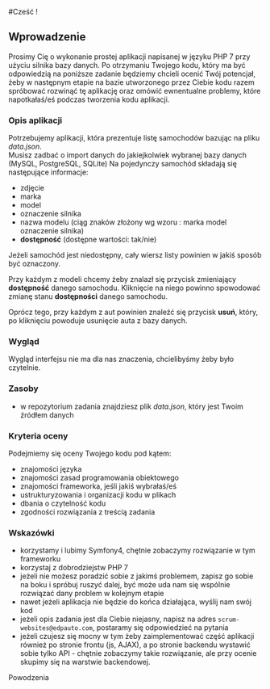 #Cześć !

## Wprowadzenie

Prosimy Cię o wykonanie prostej aplikacji napisanej w języku PHP 7 przy użyciu silnika bazy danych.
Po otrzymaniu Twojego kodu, który ma być odpowiedzią na poniższe zadanie będziemy chcieli ocenić 
Twój potencjał, żeby w następnym etapie na bazie utworzonego przez Ciebie kodu razem spróbować 
rozwinąć tę aplikację oraz omówić ewnentualne problemy, które napotkałaś/eś podczas tworzenia kodu aplikacji.

### Opis aplikacji

Potrzebujemy aplikacji, która prezentuje listę samochodów bazując na pliku _data.json_.  
Musisz zadbać o import danych do jakiejkolwiek wybranej bazy danych (MySQL, PostgreSQL, SQLite)
Na pojedynczy samochód składają się następujące informacje:  

- zdjęcie
- marka
- model
- oznaczenie silnika
- nazwa modelu (ciąg znaków złożony wg wzoru : marka model oznaczenie silnika)
- **dostępność** (dostępne wartości: tak/nie)

Jeżeli samochód jest niedostępny, cały wiersz listy powinien w jakiś sposób być oznaczony.

Przy każdym z modeli chcemy żeby znalazł się przycisk zmieniający **dostępność** danego samochodu.
Kliknięcie na niego powinno spowodować zmianę stanu **dostępności** danego samochodu.

Oprócz tego, przy każdym z aut powinien znaleźć się przycisk **usuń**, 
który, po kliknięciu powoduje usunięcie auta z bazy danych.  
  

### Wygląd

Wygląd interfejsu nie ma dla nas znaczenia, chcielibyśmy żeby było czytelnie.

### Zasoby

- w repozytorium zadania znajdziesz plik _data.json_, który jest Twoim źródłem danych

### Kryteria oceny

Podejmiemy się oceny Twojego kodu pod kątem:  

- znajomości języka
- znajomości zasad programowania obiektowego
- znajomości frameworka, jeśli jakiś wybrałaś/eś
- ustrukturyzowania i organizacji kodu w plikach
- dbania o czytelność kodu
- zgodności rozwiązania z treścią zadania

### Wskazówki

- korzystamy i lubimy Symfony4, chętnie zobaczymy rozwiązanie w tym frameworku
- korzystaj z dobrodziejstw PHP 7
- jeżeli nie możesz poradzić sobie z jakimś problemem, zapisz go sobie na boku i spróbuj ruszyć dalej,
być może uda nam się wspólnie rozwiązać dany problem w kolejnym etapie
- nawet jeżeli aplikacja nie będzie do końca działająca, wyślij nam swój kod
- jeżeli opis zadania jest dla Ciebie niejasny, napisz na adres ``scrum-websites@edpauto.com``, postaramy
się odpowiedzieć na pytania
- jeżeli czujesz się mocny w tym żeby zaimplementować część aplikacji również po stronie frontu (js, AJAX), 
a po stronie backendu wystawić sobie tylko API - chętnie zobaczymy takie rozwiązanie, ale przy ocenie skupimy się
na warstwie backendowej.
  
Powodzenia